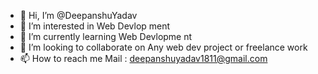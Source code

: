 - 👋 Hi, I’m @DeepanshuYadav
- 👀 I’m interested in Web Devlop  ment
- 🌱 I’m currently  learning Web   Devlopme nt 
- 💞️ I’m looking to collaborate  on Any  web dev  project or freelance  work
- 📫 How to  reach me  Mail    : deepanshuyadav1811@gmail.com   

<!---
Deepanshuyadav05/Deepanshuyadav05 is a ✨ special ✨ repository because its `README.md` (this file) appears on your GitHub profile.
You can click the Preview link to take a look at your changes.
--->
